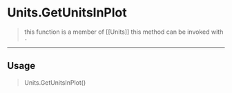 # Units.GetUnitsInPlot
> this function is a member of [[Units]]
> this method can be invoked with `.`
-----
## Usage
> Units.GetUnitsInPlot()
